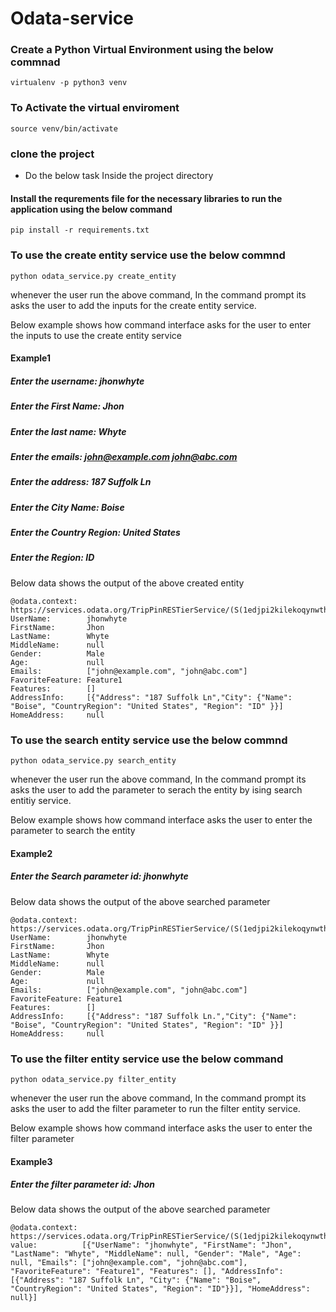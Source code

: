 # Odata-service
### Create a Python Virtual Environment using the below commnad
```
virtualenv -p python3 venv

```
### To Activate the virtual enviroment 

```
source venv/bin/activate

```

### clone the project

* Do the below task Inside the project directory

####  Install the requrements file for the necessary libraries to run the application using the below command
```
pip install -r requirements.txt
```

### To use the create entity service use the below commnd
```
python odata_service.py create_entity

```

whenever the user run the above command, In the command prompt its asks the user to add the inputs for the create entity service.

Below example shows how command interface asks for the user to enter the inputs to use the create entity service

#### Example1

##### Enter the username: jhonwhyte
##### Enter the First Name: Jhon
##### Enter the last name: Whyte
##### Enter the emails: john@example.com john@abc.com
##### Enter the address: 187 Suffolk Ln
##### Enter the City Name: Boise
##### Enter the Country Region: United States
##### Enter the Region: ID

Below data shows the output of the above created entity

```
@odata.context:  https://services.odata.org/TripPinRESTierService/(S(1edjpi2kilekoqynwth4lojw))/$metadata#People/$entity
UserName:        jhonwhyte
FirstName:       Jhon
LastName:        Whyte
MiddleName:      null
Gender:          Male
Age:             null
Emails:          ["john@example.com", "john@abc.com"]
FavoriteFeature: Feature1
Features:        []
AddressInfo:     [{"Address": "187 Suffolk Ln","City": {"Name": "Boise", "CountryRegion": "United States", "Region": "ID" }}]
HomeAddress:     null

```

### To use the search entity service use the below commnd
```
python odata_service.py search_entity

```
whenever the user run the above command, In the command prompt its asks the user to add the parameter to serach the entity by ising search entitiy service.

Below example shows how command interface asks  the user to enter the parameter to search the entity

#### Example2

##### Enter the Search parameter id: jhonwhyte

Below data shows the output of the above searched parameter

```
@odata.context:  https://services.odata.org/TripPinRESTierService/(S(1edjpi2kilekoqynwth4lojw))/$metadata#People/$entity
UserName:        jhonwhyte
FirstName:       Jhon
LastName:        Whyte
MiddleName:      null
Gender:          Male
Age:             null
Emails:          ["john@example.com", "john@abc.com"]
FavoriteFeature: Feature1
Features:        []
AddressInfo:     [{"Address": "187 Suffolk Ln.","City": {"Name": "Boise", "CountryRegion": "United States", "Region": "ID" }}]
HomeAddress:     null

```

### To use the filter entity service use the below command

```
python odata_service.py filter_entity

```
whenever the user run the above command, In the command prompt its asks the user to add the filter parameter to run the filter entity service.

Below example shows how command interface asks  the user to enter the filter parameter

#### Example3

##### Enter the filter parameter id: Jhon

Below data shows the output of the above searched parameter

```
@odata.context: https://services.odata.org/TripPinRESTierService/(S(1edjpi2kilekoqynwth4lojw))/$metadata#People
value:          [{"UserName": "jhonwhyte", "FirstName": "Jhon", "LastName": "Whyte", "MiddleName": null, "Gender": "Male", "Age": null, "Emails": ["john@example.com", "john@abc.com"], "FavoriteFeature": "Feature1", "Features": [], "AddressInfo": [{"Address": "187 Suffolk Ln", "City": {"Name": "Boise", "CountryRegion": "United States", "Region": "ID"}}], "HomeAddress": null}]
```

